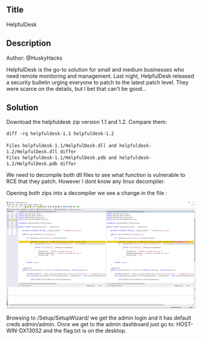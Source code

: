 ## Title

HelpfulDesk

## Description

Author: @HuskyHacks

HelpfulDesk is the go-to solution for small and medium businesses who need remote monitoring and management. Last night, HelpfulDesk released a security bulletin urging everyone to patch to the latest patch level. They were scarce on the details, but I bet that can't be good...

## Solution

Download the helpfuldesk zip version 1.1 and 1.2.
Compare them: 

```shell
diff -rq helpfuldesk-1.1 helpfuldesk-1.2

Files helpfuldesk-1.1/HelpfulDesk.dll and helpfuldesk-1.2/HelpfulDesk.dll differ
Files helpfuldesk-1.1/HelpfulDesk.pdb and helpfuldesk-1.2/HelpfulDesk.pdb differ
```

We need to decompile both dll files to see what function is vulnerable to RCE that they patch.
However I dont know any linux decompiler.

Opening both zips into a decompiler we see a change in the file :

![1716549497736](image/writeup/1716549497736.png)

Browsing to /Setup/SetupWizard/ we get the admin login and it has default creds admin/admin.
Once we get to the admin dashboard just go to: HOST-WIN-DX130S2 and the flag.txt is on the desktop.